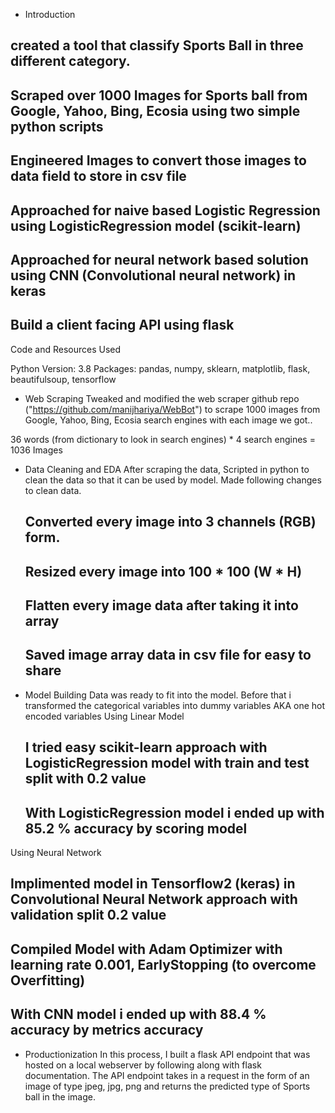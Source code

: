 * Introduction
## created a tool that classify Sports Ball in three different category.
## Scraped over 1000 Images for Sports ball from Google, Yahoo, Bing, Ecosia using two simple python scripts
## Engineered Images to convert those images to data field to store in csv file 
## Approached for naive based Logistic Regression using LogisticRegression model (scikit-learn)
## Approached for neural network based solution using CNN (Convolutional neural network) in keras
## Build a client facing API using flask

Code and Resources Used

Python Version: 3.8
Packages: pandas, numpy, sklearn, matplotlib, flask, beautifulsoup, tensorflow

* Web Scraping
Tweaked and modified the web scraper github repo ("https://github.com/manijhariya/WebBot") to scrape 1000 images from
Google, Yahoo, Bing, Ecosia search engines with each image we got..

36 words (from dictionary to look in search engines) * 4 search engines = 1036 Images

* Data Cleaning and EDA
After scraping the data, Scripted in python to clean the data so that it can be used by model. Made following changes to clean data.
    ## Converted every image into 3 channels (RGB) form.
    ## Resized every image into 100 * 100 (W * H)
    ## Flatten every image data after taking it into array
    ## Saved image array data in csv file for easy to share

* Model Building
Data was ready to fit into the model. Before that i transformed the categorical variables into dummy variables AKA one hot encoded variables
Using Linear Model
    ## I tried easy scikit-learn approach with LogisticRegression model with train and test split with 0.2 value
    ## With LogisticRegression model i ended up with 85.2 % accuracy by scoring model

Using Neural Network
   ## Implimented model in Tensorflow2 (keras) in Convolutional Neural Network approach with validation split 0.2 value
   ## Compiled Model with Adam Optimizer with learning rate 0.001, EarlyStopping (to overcome Overfitting)
   ## With CNN model i ended up with 88.4 % accuracy by metrics accuracy


* Productionization
 In this process, I built a flask API endpoint that was hosted on a local webserver by following along with flask documentation.
 The API endpoint takes in a request in the form of an image of type jpeg, jpg, png and returns the predicted type of Sports ball
 in the image.
